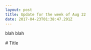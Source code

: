 ```yaml
---
layout: post
title: Update for the week of Aug 22
date: 2017-04-23T01:38:47.291Z
---
```

blah blah

\# Title
